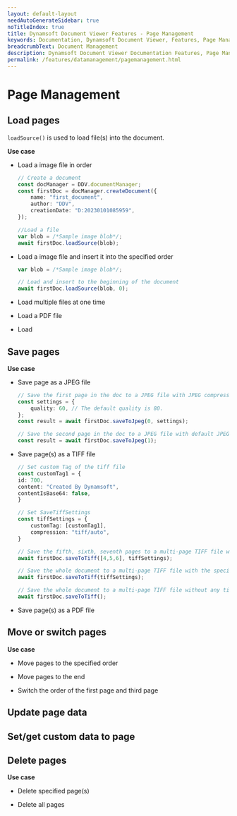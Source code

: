 ```yaml
---
layout: default-layout
needAutoGenerateSidebar: true
noTitleIndex: true
title: Dynamsoft Document Viewer Features - Page Management
keywords: Documentation, Dynamsoft Document Viewer, Features, Page Management
breadcrumbText: Document Management
description: Dynamsoft Document Viewer Documentation Features, Page Management
permalink: /features/datamanagement/pagemanagement.html
---
```


# Page Management




## Load pages

`loadSource()` is used to load file(s) into the document. 

**Use case**

- Load a image file in order

    ```typescript
    // Create a document
    const docManager = DDV.documentManager;
    const firstDoc = docManager.createDocument({
        name: "first_document",
        author: "DDV",
        creationDate: "D:20230101085959",
    });

    //Load a file
    var blob = /*Sample image blob*/;
    await firstDoc.loadSource(blob);
    ```

- Load a image file and insert it into the specified order

    ```typescript
    var blob = /*Sample image blob*/;

    // Load and insert to the beginning of the document
    await firstDoc.loadSource(blob, 0);
    ```

- Load multiple files at one time

- Load a PDF file



- Load 

## Save pages

**Use case**

- Save page as a JPEG file

    ```typescript
    // Save the first page in the doc to a JPEG file with JPEG compression quality 60.
    const settings = {
        quality: 60, // The default quality is 80.
    };
    const result = await firstDoc.saveToJpeg(0, settings);

    // Save the second page in the doc to a JPEG file with default JPEG compression quality
    const result = await firstDoc.saveToJpeg(1);
    ```

- Save page(s) as a TIFF file

    ```typescript
    // Set custom Tag of the tiff file
    const customTag1 = {
    id: 700,
    content: "Created By Dynamsoft",
    contentIsBase64: false,
    }

    // Set SaveTiffSettings
    const tiffSettings = {
        customTag: [customTag1],
        compression: "tiff/auto",
    }

    // Save the fifth, sixth, seventh pages to a multi-page TIFF file with the specified tiff settings.
    await firstDoc.saveToTiff([4,5,6], tiffSettings);

    // Save the whole document to a multi-page TIFF file with the specified tiff settings.
    await firstDoc.saveToTiff(tiffSettings);

    // Save the whole document to a multi-page TIFF file without any tiff settings.
    await firstDoc.saveToTiff();
    ```

- Save page(s) as a PDF file

## Move or switch pages

**Use case**

- Move pages to the specified order

- Move pages to the end

- Switch the order of the first page and third page 


## Update page data

## Set/get custom data to page

## Delete pages

**Use case**

- Delete specified page(s)

- Delete all pages


